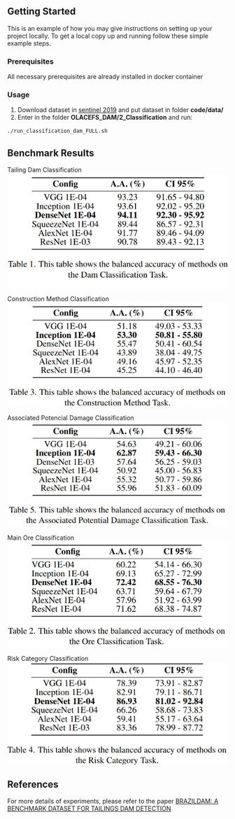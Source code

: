 
<!-- GETTING STARTED -->
## Getting Started

This is an example of how you may give instructions on setting up your project locally.
To get a local copy up and running follow these simple example steps.

### Prerequisites

All necessary prerequisites are already installed in docker container

### Usage

1. Download dataset in [sentinel 2019](https://drive.google.com/file/d/1ODzJPYYup0Ga4g3BOsl1OsFdk4WFT7YW/view?usp=sharing) and put dataset in folder **code/data/**
2. Enter in the folder **OLACEFS_DAM/2_Classification** and run:
```sh
./run_classification_dam_FULL.sh
```


<!-- Benchmark Results -->
## Benchmark Results

Tailing Dam Classification
![](https://github.com/edemir-matcomp/OLACEFS_DAM/blob/master/2_Classification/benchmark_dam_classification.png)

Construction Method Classification
![](https://github.com/edemir-matcomp/OLACEFS_DAM/blob/master/2_Classification/benchmark_construction_method_classification.png)

Associated Potencial Damage Classification
![](https://github.com/edemir-matcomp/OLACEFS_DAM/blob/master/2_Classification/benchmark_damage_classification.png)

Main Ore Classification
![](https://github.com/edemir-matcomp/OLACEFS_DAM/blob/master/2_Classification/benchmark_ore_classification.png)

Risk Category Classification
![](https://github.com/edemir-matcomp/OLACEFS_DAM/blob/master/2_Classification/benchmark_risk_classification.png)

<!-- References -->
## References

For more details of experiments, please refer to the paper [BRAZILDAM: A BENCHMARK DATASET FOR TAILINGS DAM DETECTION](https://arxiv.org/pdf/2003.07948.pdf)


